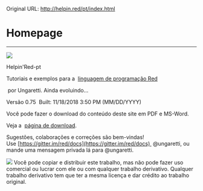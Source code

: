 Original URL: <http://helpin.red/pt/index.html>

# Homepage

* * *

![](http://helpin.red/lib/smallredicon.png)

Helpin'Red-pt

Tutoriais e exemplos para a  [linguagem de programação Red](https://www.red-lang.org/)

 por Ungaretti. Ainda evoluindo...

Versão 0.75  Built: 11/18/2018 3:50 PM (MM/DD/YYYY)

Você pode fazer o download do conteúdo deste site em PDF e MS-Word.

Veja a  [página de download](http://helpin.red/Downloads.html).

Sugestões, colaborações e correções são bem-vindas! Use [https://gitter.im/red/docs](https://gitter.im/red/docs)  @ungaretti, ou mande uma mensagem privada lá para @ungaretti.

![](http://helpin.red/lib/by-nc-sa.png) Você pode copiar e distribuir este trabalho, mas não pode fazer uso comercial ou lucrar com ele ou com qualquer trabalho derivativo. Qualquer trabalho derivativo tem que ter a mesma licença e dar crédito ao trabalho original.
